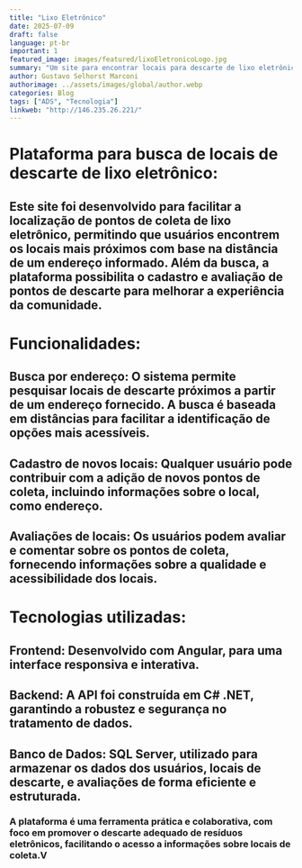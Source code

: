 ```yaml
---
title: "Lixo Eletrônico"
date: 2025-07-09
draft: false
language: pt-br
important: 1
featured_image: images/featured/lixoEletronicoLogo.jpg
summary: "Um site para encontrar locais para descarte de lixo eletrônico"
author: Gustavo Selhorst Marconi
authorimage: ../assets/images/global/author.webp
categories: Blog
tags: ["ADS", "Tecnologia"]
linkweb: "http://146.235.26.221/"
---
```

# Plataforma para busca de locais de descarte de lixo eletrônico:

## Este site foi desenvolvido para facilitar a localização de pontos de coleta de lixo eletrônico, permitindo que usuários encontrem os locais mais próximos com base na distância de um endereço informado. Além da busca, a plataforma possibilita o cadastro e avaliação de pontos de descarte para melhorar a experiência da comunidade.

# Funcionalidades:

## Busca por endereço: O sistema permite pesquisar locais de descarte próximos a partir de um endereço fornecido. A busca é baseada em distâncias para facilitar a identificação de opções mais acessíveis.

## Cadastro de novos locais: Qualquer usuário pode contribuir com a adição de novos pontos de coleta, incluindo informações sobre o local, como endereço.

## Avaliações de locais: Os usuários podem avaliar e comentar sobre os pontos de coleta, fornecendo informações sobre a qualidade e acessibilidade dos locais.

# Tecnologias utilizadas:

## Frontend: Desenvolvido com Angular, para uma interface responsiva e interativa.

## Backend: A API foi construída em C# .NET, garantindo a robustez e segurança no tratamento de dados.

## Banco de Dados: SQL Server, utilizado para armazenar os dados dos usuários, locais de descarte, e avaliações de forma eficiente e estruturada.

### A plataforma é uma ferramenta prática e colaborativa, com foco em promover o descarte adequado de resíduos eletrônicos, facilitando o acesso a informações sobre locais de coleta.V
